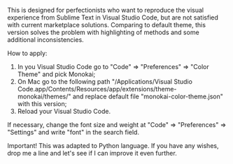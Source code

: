 This is designed for perfectionists who want to reproduce the visual experience from Sublime Text in Visual Studio Code, but are not satisfied with current marketplace solutions.
Comparing to default theme, this version solves the problem with highlighting of methods and some additional inconsistencies.

How to apply:
1) In you Visual Studio Code go to "Code" => "Preferences" => "Color Theme" and pick Monokai;
2) On Mac go to the following path "/Applications/Visual Studio Code.app/Contents/Resources/app/extensions/theme-monokai/themes/" and replace default file "monokai-color-theme.json" with this version;
3) Reload your Visual Studio Code.

If necessary, change the font size and weight at "Code" => "Preferences" => "Settings" and write "font" in the search field.

Important!
This was adapted to Python language. If you have any wishes, drop me a line and let's see if I can improve it even further.
